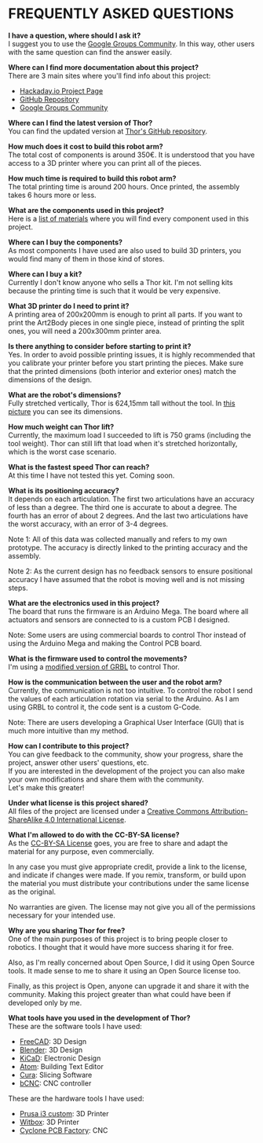 # FREQUENTLY ASKED QUESTIONS

**I have a question, where should I ask it?**  
I suggest you to use the [Google Groups Community](https://groups.google.com/forum/#!forum/thor-opensource-3d-printable-robotic-arm). In this way, other users with the same question can find the answer easily.

**Where can I find more documentation about this project?**  
There are 3 main sites where you'll find info about this project:
* [Hackaday.io Project Page](https://hackaday.io/project/12989-thor)
* [GitHub Repository](https://github.com/AngelLM/Thor)
* [Google Groups Community](https://groups.google.com/forum/#!forum/thor-opensource-3d-printable-robotic-arm)

**Where can I find the latest version of Thor?**  
You can find the updated version at [Thor's GitHub repository](https://github.com/AngelLM/Thor).

**How much does it cost to build this robot arm?**  
The total cost of components is around 350€. It is understood that you have access to a 3D printer where you can print all of the pieces.

**How much time is required to build this robot arm?**  
The total printing time is around 200 hours. Once printed, the assembly takes 6 hours more or less.

**What are the components used in this project?**  
Here is a [list of materials](https://github.com/AngelLM/Thor/blob/developer/ListOfMaterials.md) where you will find every component used in this project.

**Where can I buy the components?**  
As most components I have used are also used to build 3D printers, you would find many of them in those kind of stores.

**Where can I buy a kit?**  
Currently I don't know anyone who sells a Thor kit. I'm not selling kits because the printing time is such that it would be very expensive.

**What 3D printer do I need to print it?**  
A printing area of 200x200mm is enough to print all parts. If you want to print the Art2Body pieces in one single piece, instead of printing the split ones, you will need a 200x300mm printer area.

**Is there anything to consider before starting to print it?**  
Yes. In order to avoid possible printing issues, it is highly recommended that you calibrate your printer before you start printing the pieces. Make sure that the printed dimensions (both interior and exterior ones) match the dimensions of the design.

**What are the robot's dimensions?**  
Fully stretched vertically, Thor is 624,15mm tall without the tool. In [this picture](https://raw.githubusercontent.com/AngelLM/Thor/developer/doc/ThorDimensions.png) you can see its dimensions.

**How much weight can Thor lift?**  
Currently, the maximum load I succeeded to lift is 750 grams (including the tool weight). Thor can still lift that load when it's stretched horizontally, which is the worst case scenario.

**What is the fastest speed Thor can reach?**  
At this time I have not tested this yet. Coming soon.

**What is its positioning accuracy?**  
It depends on each articulation. The first two articulations have an accuracy of less than a degree. The third one is accurate to about a degree. The fourth has an error of about 2 degrees. And the last two articulations have the worst accuracy, with an error of 3-4 degrees.

Note 1: All of this data was collected manually and refers to my own prototype. The accuracy is directly linked to the printing accuracy and the assembly.

Note 2: As the current design has no feedback sensors to ensure positional accuracy I have assumed that the robot is moving well and is not missing steps.

**What are the electronics used in this project?**  
The board that runs the firmware is an Arduino Mega. The board where all actuators and sensors are connected to is a custom PCB I designed.

Note: Some users are using commercial boards to control Thor instead of using the Arduino Mega and making the Control PCB board.

**What is the firmware used to control the movements?**  
I'm using a [modified version of GRBL](https://github.com/AngelLM/grbl) to control Thor.

**How is the communication between the user and the robot arm?**  
Currently, the communication is not too intuitive. To control the robot I send the values of each articulation rotation via serial to the Arduino. As I am using GRBL to control it, the code sent is a custom G-Code.

Note: There are users developing a Graphical User Interface (GUI) that is much more intuitive than my method.

**How can I contribute to this project?**  
You can give feedback to the community, show your progress, share the project, answer other users' questions, etc.  
If you are interested in the development of the project you can also make your own modifications and share them with the community.  
Let's make this greater!

**Under what license is this project shared?**  
All files of the project are licensed under a [Creative Commons Attribution-ShareAlike 4.0 International License](http://creativecommons.org/licenses/by-sa/4.0/).

**What I'm allowed to do with the CC-BY-SA license?**  
As the [CC-BY-SA License](http://creativecommons.org/licenses/by-sa/4.0/) goes, you are free to share and adapt the material for any purpose, even commercially.

In any case you must give appropriate credit, provide a link to the license, and indicate if changes were made. If you remix, transform, or build upon the material you must distribute your contributions under the same license as the original.

No warranties are given. The license may not give you all of the permissions necessary for your intended use.

**Why are you sharing Thor for free?**  
One of the main purposes of this project is to bring people closer to robotics. I thought that it would have more success sharing it for free.

Also, as I'm really concerned about Open Source, I did it using Open Source tools. It made sense to me to share it using an Open Source license too.

Finally, as this project is Open, anyone can upgrade it and share it with the community. Making this project greater than what could have been if developed only by me.

**What tools have you used in the development of Thor?**  
These are the software tools I have used:
 * [FreeCAD](http://www.freecadweb.org/): 3D Design
 * [Blender](https://www.blender.org/): 3D Design
 * [KiCaD](kicad-pcb.org/): Electronic Design
 * [Atom](https://atom.io/): Building Text Editor
 * [Cura](https://ultimaker.com/en/products/cura-software): Slicing Software
 * [bCNC](https://github.com/vlachoudis/bCNC): CNC controller  

These are the hardware tools I have used:
 * [Prusa i3 custom](http://reprap.org/wiki/Prusa_i3): 3D Printer
 * [Witbox](https://www.bq.com/es/witbox-2): 3D Printer
 * [Cyclone PCB Factory](http://reprap.org/wiki/Cyclone_PCB_Factory): CNC
